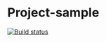 # Project-sample
[![Build status](https://ci.appveyor.com/api/projects/status/j7qu27ife3psyf41?svg=true)](https://ci.appveyor.com/project/DmitriyBaev/clear-function)
